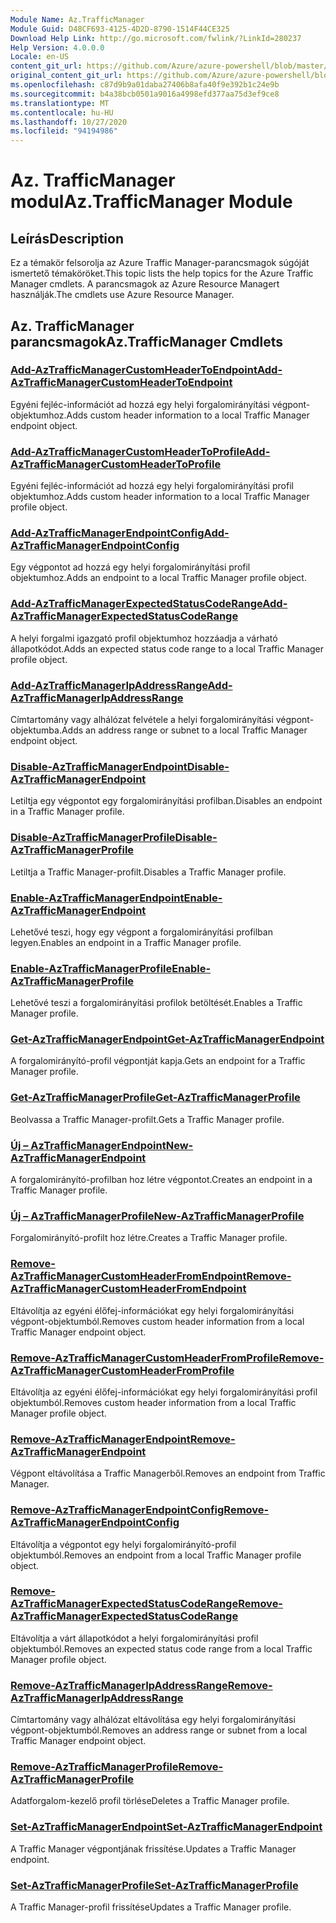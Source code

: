 ```yaml
---
Module Name: Az.TrafficManager
Module Guid: D48CF693-4125-4D2D-8790-1514F44CE325
Download Help Link: http://go.microsoft.com/fwlink/?LinkId=280237
Help Version: 4.0.0.0
Locale: en-US
content_git_url: https://github.com/Azure/azure-powershell/blob/master/src/TrafficManager/TrafficManager/help/Az.TrafficManager.md
original_content_git_url: https://github.com/Azure/azure-powershell/blob/master/src/TrafficManager/TrafficManager/help/Az.TrafficManager.md
ms.openlocfilehash: c87d9b9a01daba27406b8afa40f9e392b1c24e9b
ms.sourcegitcommit: b4a38bcb0501a9016a4998efd377aa75d3ef9ce8
ms.translationtype: MT
ms.contentlocale: hu-HU
ms.lasthandoff: 10/27/2020
ms.locfileid: "94194986"
---
```

# <span data-ttu-id="0a39d-101">Az. TrafficManager modul</span><span class="sxs-lookup"><span data-stu-id="0a39d-101">Az.TrafficManager Module</span></span>
## <span data-ttu-id="0a39d-102">Leírás</span><span class="sxs-lookup"><span data-stu-id="0a39d-102">Description</span></span>
<span data-ttu-id="0a39d-103">Ez a témakör felsorolja az Azure Traffic Manager-parancsmagok súgóját ismertető témaköröket.</span><span class="sxs-lookup"><span data-stu-id="0a39d-103">This topic lists the help topics for the Azure Traffic Manager cmdlets.</span></span> <span data-ttu-id="0a39d-104">A parancsmagok az Azure Resource Managert használják.</span><span class="sxs-lookup"><span data-stu-id="0a39d-104">The cmdlets use Azure Resource Manager.</span></span>

## <span data-ttu-id="0a39d-105">Az. TrafficManager parancsmagok</span><span class="sxs-lookup"><span data-stu-id="0a39d-105">Az.TrafficManager Cmdlets</span></span>
### [<span data-ttu-id="0a39d-106">Add-AzTrafficManagerCustomHeaderToEndpoint</span><span class="sxs-lookup"><span data-stu-id="0a39d-106">Add-AzTrafficManagerCustomHeaderToEndpoint</span></span>](Add-AzTrafficManagerCustomHeaderToEndpoint.md)
<span data-ttu-id="0a39d-107">Egyéni fejléc-információt ad hozzá egy helyi forgalomirányítási végpont-objektumhoz.</span><span class="sxs-lookup"><span data-stu-id="0a39d-107">Adds custom header information to a local Traffic Manager endpoint object.</span></span>

### [<span data-ttu-id="0a39d-108">Add-AzTrafficManagerCustomHeaderToProfile</span><span class="sxs-lookup"><span data-stu-id="0a39d-108">Add-AzTrafficManagerCustomHeaderToProfile</span></span>](Add-AzTrafficManagerCustomHeaderToProfile.md)
<span data-ttu-id="0a39d-109">Egyéni fejléc-információt ad hozzá egy helyi forgalomirányítási profil objektumhoz.</span><span class="sxs-lookup"><span data-stu-id="0a39d-109">Adds custom header information to a local Traffic Manager profile object.</span></span>

### [<span data-ttu-id="0a39d-110">Add-AzTrafficManagerEndpointConfig</span><span class="sxs-lookup"><span data-stu-id="0a39d-110">Add-AzTrafficManagerEndpointConfig</span></span>](Add-AzTrafficManagerEndpointConfig.md)
<span data-ttu-id="0a39d-111">Egy végpontot ad hozzá egy helyi forgalomirányítási profil objektumhoz.</span><span class="sxs-lookup"><span data-stu-id="0a39d-111">Adds an endpoint to a local Traffic Manager profile object.</span></span>

### [<span data-ttu-id="0a39d-112">Add-AzTrafficManagerExpectedStatusCodeRange</span><span class="sxs-lookup"><span data-stu-id="0a39d-112">Add-AzTrafficManagerExpectedStatusCodeRange</span></span>](Add-AzTrafficManagerExpectedStatusCodeRange.md)
<span data-ttu-id="0a39d-113">A helyi forgalmi igazgató profil objektumhoz hozzáadja a várható állapotkódot.</span><span class="sxs-lookup"><span data-stu-id="0a39d-113">Adds an expected status code range to a local Traffic Manager profile object.</span></span>

### [<span data-ttu-id="0a39d-114">Add-AzTrafficManagerIpAddressRange</span><span class="sxs-lookup"><span data-stu-id="0a39d-114">Add-AzTrafficManagerIpAddressRange</span></span>](Add-AzTrafficManagerIpAddressRange.md)
<span data-ttu-id="0a39d-115">Címtartomány vagy alhálózat felvétele a helyi forgalomirányítási végpont-objektumba.</span><span class="sxs-lookup"><span data-stu-id="0a39d-115">Adds an address range or subnet to a local Traffic Manager endpoint object.</span></span>

### [<span data-ttu-id="0a39d-116">Disable-AzTrafficManagerEndpoint</span><span class="sxs-lookup"><span data-stu-id="0a39d-116">Disable-AzTrafficManagerEndpoint</span></span>](Disable-AzTrafficManagerEndpoint.md)
<span data-ttu-id="0a39d-117">Letiltja egy végpontot egy forgalomirányítási profilban.</span><span class="sxs-lookup"><span data-stu-id="0a39d-117">Disables an endpoint in a Traffic Manager profile.</span></span>

### [<span data-ttu-id="0a39d-118">Disable-AzTrafficManagerProfile</span><span class="sxs-lookup"><span data-stu-id="0a39d-118">Disable-AzTrafficManagerProfile</span></span>](Disable-AzTrafficManagerProfile.md)
<span data-ttu-id="0a39d-119">Letiltja a Traffic Manager-profilt.</span><span class="sxs-lookup"><span data-stu-id="0a39d-119">Disables a Traffic Manager profile.</span></span>

### [<span data-ttu-id="0a39d-120">Enable-AzTrafficManagerEndpoint</span><span class="sxs-lookup"><span data-stu-id="0a39d-120">Enable-AzTrafficManagerEndpoint</span></span>](Enable-AzTrafficManagerEndpoint.md)
<span data-ttu-id="0a39d-121">Lehetővé teszi, hogy egy végpont a forgalomirányítási profilban legyen.</span><span class="sxs-lookup"><span data-stu-id="0a39d-121">Enables an endpoint in a Traffic Manager profile.</span></span>

### [<span data-ttu-id="0a39d-122">Enable-AzTrafficManagerProfile</span><span class="sxs-lookup"><span data-stu-id="0a39d-122">Enable-AzTrafficManagerProfile</span></span>](Enable-AzTrafficManagerProfile.md)
<span data-ttu-id="0a39d-123">Lehetővé teszi a forgalomirányítási profilok betöltését.</span><span class="sxs-lookup"><span data-stu-id="0a39d-123">Enables a Traffic Manager profile.</span></span>

### [<span data-ttu-id="0a39d-124">Get-AzTrafficManagerEndpoint</span><span class="sxs-lookup"><span data-stu-id="0a39d-124">Get-AzTrafficManagerEndpoint</span></span>](Get-AzTrafficManagerEndpoint.md)
<span data-ttu-id="0a39d-125">A forgalomirányító-profil végpontját kapja.</span><span class="sxs-lookup"><span data-stu-id="0a39d-125">Gets an endpoint for a Traffic Manager profile.</span></span>

### [<span data-ttu-id="0a39d-126">Get-AzTrafficManagerProfile</span><span class="sxs-lookup"><span data-stu-id="0a39d-126">Get-AzTrafficManagerProfile</span></span>](Get-AzTrafficManagerProfile.md)
<span data-ttu-id="0a39d-127">Beolvassa a Traffic Manager-profilt.</span><span class="sxs-lookup"><span data-stu-id="0a39d-127">Gets a Traffic Manager profile.</span></span>

### [<span data-ttu-id="0a39d-128">Új – AzTrafficManagerEndpoint</span><span class="sxs-lookup"><span data-stu-id="0a39d-128">New-AzTrafficManagerEndpoint</span></span>](New-AzTrafficManagerEndpoint.md)
<span data-ttu-id="0a39d-129">A forgalomirányító-profilban hoz létre végpontot.</span><span class="sxs-lookup"><span data-stu-id="0a39d-129">Creates an endpoint in a Traffic Manager profile.</span></span>

### [<span data-ttu-id="0a39d-130">Új – AzTrafficManagerProfile</span><span class="sxs-lookup"><span data-stu-id="0a39d-130">New-AzTrafficManagerProfile</span></span>](New-AzTrafficManagerProfile.md)
<span data-ttu-id="0a39d-131">Forgalomirányító-profilt hoz létre.</span><span class="sxs-lookup"><span data-stu-id="0a39d-131">Creates a Traffic Manager profile.</span></span>

### [<span data-ttu-id="0a39d-132">Remove-AzTrafficManagerCustomHeaderFromEndpoint</span><span class="sxs-lookup"><span data-stu-id="0a39d-132">Remove-AzTrafficManagerCustomHeaderFromEndpoint</span></span>](Remove-AzTrafficManagerCustomHeaderFromEndpoint.md)
<span data-ttu-id="0a39d-133">Eltávolítja az egyéni élőfej-információkat egy helyi forgalomirányítási végpont-objektumból.</span><span class="sxs-lookup"><span data-stu-id="0a39d-133">Removes custom header information from a local Traffic Manager endpoint object.</span></span>

### [<span data-ttu-id="0a39d-134">Remove-AzTrafficManagerCustomHeaderFromProfile</span><span class="sxs-lookup"><span data-stu-id="0a39d-134">Remove-AzTrafficManagerCustomHeaderFromProfile</span></span>](Remove-AzTrafficManagerCustomHeaderFromProfile.md)
<span data-ttu-id="0a39d-135">Eltávolítja az egyéni élőfej-információkat egy helyi forgalomirányítási profil objektumból.</span><span class="sxs-lookup"><span data-stu-id="0a39d-135">Removes custom header information from a local Traffic Manager profile object.</span></span>

### [<span data-ttu-id="0a39d-136">Remove-AzTrafficManagerEndpoint</span><span class="sxs-lookup"><span data-stu-id="0a39d-136">Remove-AzTrafficManagerEndpoint</span></span>](Remove-AzTrafficManagerEndpoint.md)
<span data-ttu-id="0a39d-137">Végpont eltávolítása a Traffic Managerből.</span><span class="sxs-lookup"><span data-stu-id="0a39d-137">Removes an endpoint from Traffic Manager.</span></span>

### [<span data-ttu-id="0a39d-138">Remove-AzTrafficManagerEndpointConfig</span><span class="sxs-lookup"><span data-stu-id="0a39d-138">Remove-AzTrafficManagerEndpointConfig</span></span>](Remove-AzTrafficManagerEndpointConfig.md)
<span data-ttu-id="0a39d-139">Eltávolítja a végpontot egy helyi forgalomirányító-profil objektumból.</span><span class="sxs-lookup"><span data-stu-id="0a39d-139">Removes an endpoint from a local Traffic Manager profile object.</span></span>

### [<span data-ttu-id="0a39d-140">Remove-AzTrafficManagerExpectedStatusCodeRange</span><span class="sxs-lookup"><span data-stu-id="0a39d-140">Remove-AzTrafficManagerExpectedStatusCodeRange</span></span>](Remove-AzTrafficManagerExpectedStatusCodeRange.md)
<span data-ttu-id="0a39d-141">Eltávolítja a várt állapotkódot a helyi forgalomirányítási profil objektumból.</span><span class="sxs-lookup"><span data-stu-id="0a39d-141">Removes an expected status code range from a local Traffic Manager profile object.</span></span>

### [<span data-ttu-id="0a39d-142">Remove-AzTrafficManagerIpAddressRange</span><span class="sxs-lookup"><span data-stu-id="0a39d-142">Remove-AzTrafficManagerIpAddressRange</span></span>](Remove-AzTrafficManagerIpAddressRange.md)
<span data-ttu-id="0a39d-143">Címtartomány vagy alhálózat eltávolítása egy helyi forgalomirányítási végpont-objektumból.</span><span class="sxs-lookup"><span data-stu-id="0a39d-143">Removes an address range or subnet from a local Traffic Manager endpoint object.</span></span>

### [<span data-ttu-id="0a39d-144">Remove-AzTrafficManagerProfile</span><span class="sxs-lookup"><span data-stu-id="0a39d-144">Remove-AzTrafficManagerProfile</span></span>](Remove-AzTrafficManagerProfile.md)
<span data-ttu-id="0a39d-145">Adatforgalom-kezelő profil törlése</span><span class="sxs-lookup"><span data-stu-id="0a39d-145">Deletes a Traffic Manager profile.</span></span>

### [<span data-ttu-id="0a39d-146">Set-AzTrafficManagerEndpoint</span><span class="sxs-lookup"><span data-stu-id="0a39d-146">Set-AzTrafficManagerEndpoint</span></span>](Set-AzTrafficManagerEndpoint.md)
<span data-ttu-id="0a39d-147">A Traffic Manager végpontjának frissítése.</span><span class="sxs-lookup"><span data-stu-id="0a39d-147">Updates a Traffic Manager endpoint.</span></span>

### [<span data-ttu-id="0a39d-148">Set-AzTrafficManagerProfile</span><span class="sxs-lookup"><span data-stu-id="0a39d-148">Set-AzTrafficManagerProfile</span></span>](Set-AzTrafficManagerProfile.md)
<span data-ttu-id="0a39d-149">A Traffic Manager-profil frissítése</span><span class="sxs-lookup"><span data-stu-id="0a39d-149">Updates a Traffic Manager profile.</span></span>

